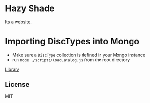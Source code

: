 # Hazy Shade

Its a website.

# Importing DiscTypes into Mongo

  - Make sure a `DiscType` collection is defined in your Mongo instance
  - run `node ./scripts/loadCatalog.js` from the root directory

[Library](./lib/README.md)


License
----

MIT
